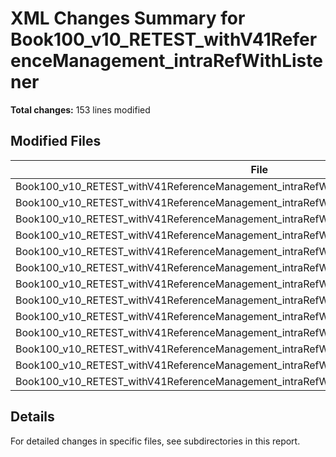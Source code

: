 # XML Changes Summary for Book100_v10_RETEST_withV41ReferenceManagement_intraRefWithListener

**Total changes:** 153 lines modified

## Modified Files

| File | Changes | Importance |
|------|---------|------------|
| Book100_v10_RETEST_withV41ReferenceManagement_intraRefWithListener/xl/worksheets/sheet1.xml | 104 | HIGH |
| Book100_v10_RETEST_withV41ReferenceManagement_intraRefWithListener/xl/tables/table1.xml | 5 | MEDIUM |
| Book100_v10_RETEST_withV41ReferenceManagement_intraRefWithListener/[Content_Types].xml | 4 | MEDIUM |
| Book100_v10_RETEST_withV41ReferenceManagement_intraRefWithListener/xl/styles.xml | 4 | MEDIUM |
| Book100_v10_RETEST_withV41ReferenceManagement_intraRefWithListener/xl/workbook.xml | 4 | MEDIUM |
| Book100_v10_RETEST_withV41ReferenceManagement_intraRefWithListener/xl/sharedStrings.xml | 4 | MEDIUM |
| Book100_v10_RETEST_withV41ReferenceManagement_intraRefWithListener/xl/calcChain.xml | 4 | MEDIUM |
| Book100_v10_RETEST_withV41ReferenceManagement_intraRefWithListener/xl/tables/table2.xml | 4 | MEDIUM |
| Book100_v10_RETEST_withV41ReferenceManagement_intraRefWithListener/xl/theme/theme1.xml | 4 | MEDIUM |
| Book100_v10_RETEST_withV41ReferenceManagement_intraRefWithListener/xl/worksheets/sheet2.xml | 4 | MEDIUM |
| Book100_v10_RETEST_withV41ReferenceManagement_intraRefWithListener/xl/persons/person.xml | 4 | MEDIUM |
| Book100_v10_RETEST_withV41ReferenceManagement_intraRefWithListener/docProps/app.xml | 4 | MEDIUM |
| Book100_v10_RETEST_withV41ReferenceManagement_intraRefWithListener/docProps/core.xml | 4 | MEDIUM |

## Details

For detailed changes in specific files, see subdirectories in this report.
